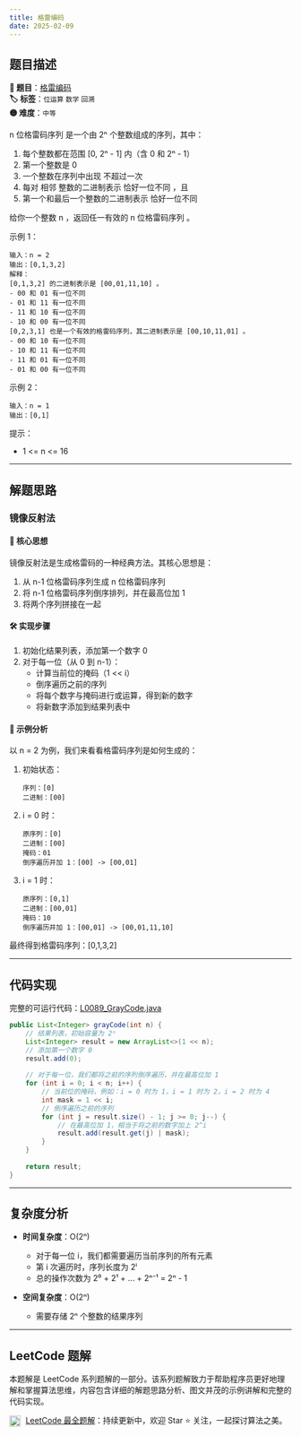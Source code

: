 ```yaml
---
title: 格雷编码
date: 2025-02-09
---
```


## 题目描述

**🔗 题目**：[格雷编码](https://leetcode.cn/problems/gray-code/)  
**🏷️ 标签**：`位运算` `数学` `回溯`  
**🟡 难度**：`中等`  

n 位格雷码序列 是一个由 2ⁿ 个整数组成的序列，其中：
1. 每个整数都在范围 [0, 2ⁿ - 1] 内（含 0 和 2ⁿ - 1）
2. 第一个整数是 0
3. 一个整数在序列中出现 不超过一次
4. 每对 相邻 整数的二进制表示 恰好一位不同 ，且
5. 第一个和最后一个整数的二进制表示 恰好一位不同

给你一个整数 n ，返回任一有效的 n 位格雷码序列 。

示例 1：
```
输入：n = 2
输出：[0,1,3,2]
解释：
[0,1,3,2] 的二进制表示是 [00,01,11,10] 。
- 00 和 01 有一位不同
- 01 和 11 有一位不同
- 11 和 10 有一位不同
- 10 和 00 有一位不同
[0,2,3,1] 也是一个有效的格雷码序列，其二进制表示是 [00,10,11,01] 。
- 00 和 10 有一位不同
- 10 和 11 有一位不同
- 11 和 01 有一位不同
- 01 和 00 有一位不同
```

示例 2：
```
输入：n = 1
输出：[0,1]
```

提示：
- 1 <= n <= 16

---

## 解题思路

### 镜像反射法

#### 📝 核心思想

镜像反射法是生成格雷码的一种经典方法。其核心思想是：
1. 从 n-1 位格雷码序列生成 n 位格雷码序列
2. 将 n-1 位格雷码序列倒序排列，并在最高位加 1
3. 将两个序列拼接在一起

#### 🛠️ 实现步骤

1. 初始化结果列表，添加第一个数字 0
2. 对于每一位（从 0 到 n-1）：
   - 计算当前位的掩码（1 << i）
   - 倒序遍历之前的序列
   - 将每个数字与掩码进行或运算，得到新的数字
   - 将新数字添加到结果列表中

#### 🧩 示例分析

以 n = 2 为例，我们来看看格雷码序列是如何生成的：

1. 初始状态：
   ```
   序列：[0]
   二进制：[00]
   ```

2. i = 0 时：
   ```
   原序列：[0]
   二进制：[00]
   掩码：01
   倒序遍历并加 1：[00] -> [00,01]
   ```

3. i = 1 时：
   ```
   原序列：[0,1]
   二进制：[00,01]
   掩码：10
   倒序遍历并加 1：[00,01] -> [00,01,11,10]
   ```

最终得到格雷码序列：[0,1,3,2]

---

## 代码实现

完整的可运行代码：[L0089_GrayCode.java](../src/main/java/L0089_GrayCode.java)

```java
public List<Integer> grayCode(int n) {
    // 结果列表，初始容量为 2ⁿ
    List<Integer> result = new ArrayList<>(1 << n);
    // 添加第一个数字 0
    result.add(0);
    
    // 对于每一位，我们都将之前的序列倒序遍历，并在最高位加 1
    for (int i = 0; i < n; i++) {
        // 当前位的掩码，例如：i = 0 时为 1，i = 1 时为 2，i = 2 时为 4
        int mask = 1 << i;
        // 倒序遍历之前的序列
        for (int j = result.size() - 1; j >= 0; j--) {
            // 在最高位加 1，相当于将之前的数字加上 2^i
            result.add(result.get(j) | mask);
        }
    }
    
    return result;
}
```

---

## 复杂度分析

- **时间复杂度**：O(2ⁿ)
  - 对于每一位 i，我们都需要遍历当前序列的所有元素
  - 第 i 次遍历时，序列长度为 2ⁱ
  - 总的操作次数为 2⁰ + 2¹ + ... + 2ⁿ⁻¹ = 2ⁿ - 1

- **空间复杂度**：O(2ⁿ)
  - 需要存储 2ⁿ 个整数的结果序列

---

## LeetCode 题解

本题解是 LeetCode 系列题解的一部分。该系列题解致力于帮助程序员更好地理解和掌握算法思维，内容包含详细的解题思路分析、图文并茂的示例讲解和完整的代码实现。

<img src="https://github.githubassets.com/images/modules/logos_page/GitHub-Mark.png" alt="GitHub" width="20" style="vertical-align: middle; margin-right: 5px"> [LeetCode 最全题解](https://github.com/LjyYano/LeetCode)：持续更新中，欢迎 Star ⭐️ 关注，一起探讨算法之美。 
